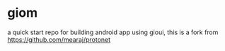 # giom
a quick start repo for building android app using gioui, this is a fork from https://github.com/mearaj/protonet
